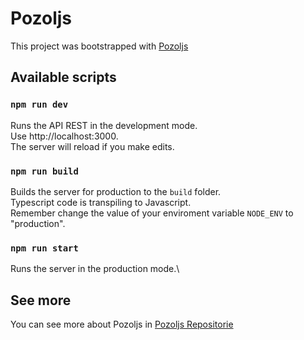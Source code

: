 # Pozoljs

This project was bootstrapped with [Pozoljs](https://github.com/daniel-cmorales/pozol-js.git)

## Available scripts

### `npm run dev`

Runs the API REST in the development mode.\
Use http://localhost:3000.\
The server will reload if you make edits.

### `npm run build`

Builds the server for production to the `build` folder.\
Typescript code is transpiling to Javascript.\
Remember change the value of your enviroment variable `NODE_ENV` to "production".

### `npm run start`

Runs the server in the production mode.\

## See more

You can see more about Pozoljs in [Pozoljs Repositorie](https://github.com/daniel-cmorales/pozol-js.git)
